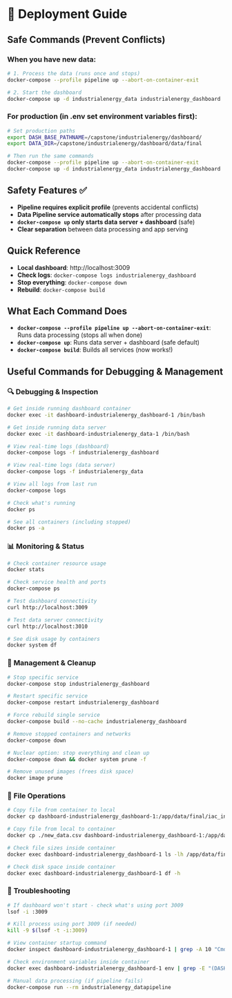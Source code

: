 # 🚀 Deployment Guide

## Safe Commands (Prevent Conflicts)

### When you have new data:
```bash
# 1. Process the data (runs once and stops)
docker-compose --profile pipeline up --abort-on-container-exit

# 2. Start the dashboard
docker-compose up -d industrialenergy_data industrialenergy_dashboard
```

### For production (in .env set environment variables first):
```bash
# Set production paths
export DASH_BASE_PATHNAME=/capstone/industrialenergy/dashboard/
export DATA_DIR=/capstone/industrialenergy/dashboard/data/final

# Then run the same commands
docker-compose --profile pipeline up --abort-on-container-exit
docker-compose up -d industrialenergy_data industrialenergy_dashboard
```

## Safety Features ✅

- **Pipeline requires explicit profile** (prevents accidental conflicts)
- **Data Pipeline service automatically stops** after processing data  
- **`docker-compose up` only starts data server + dashboard** (safe)
- **Clear separation** between data processing and app serving

## Quick Reference

- **Local dashboard**: http://localhost:3009
- **Check logs**: `docker-compose logs industrialenergy_dashboard`  
- **Stop everything**: `docker-compose down`
- **Rebuild**: `docker-compose build`

## What Each Command Does

- **`docker-compose --profile pipeline up --abort-on-container-exit`**: Runs data processing (stops all when done)
- **`docker-compose up`**: Runs data server + dashboard (safe default)
- **`docker-compose build`**: Builds all services (now works!)

## Useful Commands for Debugging & Management

### 🔍 **Debugging & Inspection**
```bash
# Get inside running dashboard container
docker exec -it dashboard-industrialenergy_dashboard-1 /bin/bash

# Get inside running data server
docker exec -it dashboard-industrialenergy_data-1 /bin/bash

# View real-time logs (dashboard)
docker-compose logs -f industrialenergy_dashboard

# View real-time logs (data server)  
docker-compose logs -f industrialenergy_data

# View all logs from last run
docker-compose logs

# Check what's running
docker ps

# See all containers (including stopped)
docker ps -a
```

### 📊 **Monitoring & Status**
```bash
# Check container resource usage
docker stats

# Check service health and ports
docker-compose ps

# Test dashboard connectivity
curl http://localhost:3009

# Test data server connectivity
curl http://localhost:3010

# See disk usage by containers
docker system df
```

### 🔧 **Management & Cleanup**
```bash
# Stop specific service
docker-compose stop industrialenergy_dashboard

# Restart specific service
docker-compose restart industrialenergy_dashboard

# Force rebuild single service
docker-compose build --no-cache industrialenergy_dashboard

# Remove stopped containers and networks
docker-compose down

# Nuclear option: stop everything and clean up
docker-compose down && docker system prune -f

# Remove unused images (frees disk space)
docker image prune
```

### 📁 **File Operations**
```bash
# Copy file from container to local
docker cp dashboard-industrialenergy_dashboard-1:/app/data/final/iac_integrated.csv ./

# Copy file from local to container
docker cp ./new_data.csv dashboard-industrialenergy_dashboard-1:/app/data/final/

# Check file sizes inside container
docker exec dashboard-industrialenergy_dashboard-1 ls -lh /app/data/final/

# Check disk space inside container
docker exec dashboard-industrialenergy_dashboard-1 df -h
```

### 🏥 **Troubleshooting**
```bash
# If dashboard won't start - check what's using port 3009
lsof -i :3009

# Kill process using port 3009 (if needed)
kill -9 $(lsof -t -i:3009)

# View container startup command
docker inspect dashboard-industrialenergy_dashboard-1 | grep -A 10 "Cmd"

# Check environment variables inside container
docker exec dashboard-industrialenergy_dashboard-1 env | grep -E "(DASH|DATA)"

# Manual data processing (if pipeline fails)
docker-compose run --rm industrialenergy_datapipeline
```
